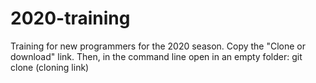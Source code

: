 # 2020-training
Training for new programmers for the 2020 season.
Copy the "Clone or download" link. Then, in the command line open in an empty folder: git clone (cloning link)
